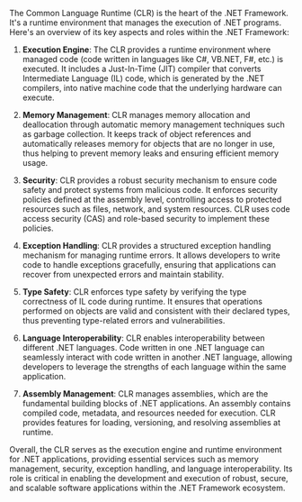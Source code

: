The Common Language Runtime (CLR) is the heart of the .NET Framework. It's a runtime environment that manages the execution of .NET programs. Here's an overview of its key aspects and roles within the .NET Framework:

1. **Execution Engine**: The CLR provides a runtime environment where managed code (code written in languages like C#, VB.NET, F#, etc.) is executed. It includes a Just-In-Time (JIT) compiler that converts Intermediate Language (IL) code, which is generated by the .NET compilers, into native machine code that the underlying hardware can execute.

2. **Memory Management**: CLR manages memory allocation and deallocation through automatic memory management techniques such as garbage collection. It keeps track of object references and automatically releases memory for objects that are no longer in use, thus helping to prevent memory leaks and ensuring efficient memory usage.

3. **Security**: CLR provides a robust security mechanism to ensure code safety and protect systems from malicious code. It enforces security policies defined at the assembly level, controlling access to protected resources such as files, network, and system resources. CLR uses code access security (CAS) and role-based security to implement these policies.

4. **Exception Handling**: CLR provides a structured exception handling mechanism for managing runtime errors. It allows developers to write code to handle exceptions gracefully, ensuring that applications can recover from unexpected errors and maintain stability.

5. **Type Safety**: CLR enforces type safety by verifying the type correctness of IL code during runtime. It ensures that operations performed on objects are valid and consistent with their declared types, thus preventing type-related errors and vulnerabilities.

6. **Language Interoperability**: CLR enables interoperability between different .NET languages. Code written in one .NET language can seamlessly interact with code written in another .NET language, allowing developers to leverage the strengths of each language within the same application.

7. **Assembly Management**: CLR manages assemblies, which are the fundamental building blocks of .NET applications. An assembly contains compiled code, metadata, and resources needed for execution. CLR provides features for loading, versioning, and resolving assemblies at runtime.

Overall, the CLR serves as the execution engine and runtime environment for .NET applications, providing essential services such as memory management, security, exception handling, and language interoperability. Its role is critical in enabling the development and execution of robust, secure, and scalable software applications within the .NET Framework ecosystem.